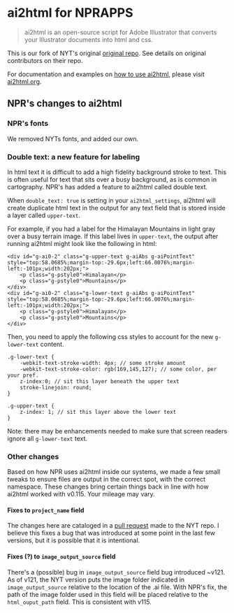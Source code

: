 # ai2html for NPRAPPS

> ai2html is an open-source script for Adobe Illustrator that converts your Illustrator documents into html and css.

This is our fork of NYT's original [original repo](http://ai2html.org). See details on original contributors on their repo. 

For documentation and examples on [how to use ai2html](http://ai2html.org), please visit [ai2html.org](http://ai2html.org).

## NPR's changes to ai2html

### NPR's fonts

We removed NYTs fonts, and added our own. 

### Double text: a new feature for labeling

In html text it is difficult to add a high fidelity background stroke to text. This is often useful for text that sits over a busy background, as is common in cartography. NPR's has added a feature to ai2html called double text. 

When `double_text: true` is setting in your `ai2html_settings`, ai2html will create duplicate html text in the output for any text field that is stored inside a layer called `upper-text`. 

For example, if you had a label for the Himalayan Mountains in light gray over a busy terrain image. If this label lives in `upper-text`, the output after running ai2html might look like the following in html:

	<div id="g-ai0-2" class="g-upper-text g-aiAbs g-aiPointText" style="top:58.0685%;margin-top:-29.6px;left:66.0076%;margin-left:-101px;width:202px;">
		<p class="g-pstyle0">Himalayan</p>
		<p class="g-pstyle0">Mountains</p>
	</div>
	<div id="g-ai0-2" class="g-lower-text g-aiAbs g-aiPointText" style="top:58.0685%;margin-top:-29.6px;left:66.0076%;margin-left:-101px;width:202px;">
		<p class="g-pstyle0">Himalayan</p>
		<p class="g-pstyle0">Mountains</p>
	</div>

Then, you need to apply the following css styles to account for the new `g-lower-text` content. 

	.g-lower-text {
	    -webkit-text-stroke-width: 4px; // some stroke amount
	    -webkit-text-stroke-color: rgb(169,145,127); // some color, per your pref.
	    z-index:0; // sit this layer beneath the upper text
	    stroke-linejoin: round;
	}

	.g-upper-text {
	    z-index: 1; // sit this layer above the lower text
	}

Note: there may be enhancements needed to make sure that screen readers ignore all `g-lower-text` text. 

### Other changes

Based on how NPR uses ai2html inside our systems, we made a few small tweaks to ensure files are output in the correct spot, with the correct namespace. These changes bring certain things back in line with how ai2html worked with v0.115. Your mileage may vary. 

#### Fixes to `project_name` field

The changes here are cataloged in a [pull request](https://github.com/newsdev/ai2html/pull/176) made to the NYT repo. I believe this fixes a bug that was introduced at some point in the last few versions, but it is possible that it is intentional.

#### Fixes (?) to `image_output_source` field

There's a (possible) bug in `image_output_source` field bug introduced ~v121. As of v121, the NYT version puts the image folder indicated in `image_output_source` relative to the location of the .ai file. With NPR's fix, the path of the image folder used in this field will be placed relative to the `html_ouput_path` field. This is consistent with v115.



